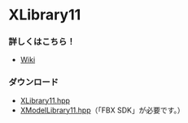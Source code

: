 # XLibrary11

### 詳しくはこちら！
* [Wiki](https://github.com/itukikikuti/XLibrary11/wiki)

### ダウンロード
* [XLibrary11.hpp](https://raw.githubusercontent.com/itukikikuti/XLibrary11/master/XLibrary11.hpp)  
* [XModelLibrary11.hpp](https://raw.githubusercontent.com/itukikikuti/XModelLibrary11/master/XModelLibrary11.hpp)（「FBX SDK」が必要です。）
